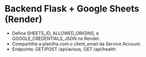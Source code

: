 # Backend Flask + Google Sheets (Render)

- Defina SHEETS_ID, ALLOWED_ORIGINS, e GOOGLE_CREDENTIALS_JSON no Render.
- Compartilhe a planilha com o client_email da Service Account.
- Endpoints: GET/POST /api/avisos, GET /api/health
